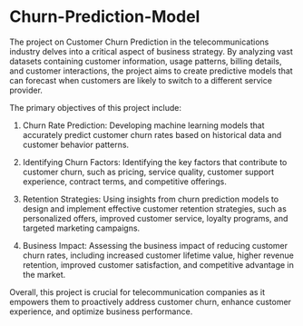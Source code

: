 # Churn-Prediction-Model
The project on Customer Churn Prediction in the telecommunications industry delves into a critical aspect of business strategy. By analyzing vast datasets containing customer information, usage patterns, billing details, and customer interactions, the project aims to create predictive models that can forecast when customers are likely to switch to a different service provider.

The primary objectives of this project include:

1. Churn Rate Prediction: Developing machine learning models that accurately predict customer churn rates based on historical data and customer behavior patterns.
   
2. Identifying Churn Factors: Identifying the key factors that contribute to customer churn, such as pricing, service quality, customer support experience, contract terms, and competitive offerings.
 
3. Retention Strategies: Using insights from churn prediction models to design and implement effective customer retention strategies, such as personalized offers, improved customer service, loyalty programs, and targeted marketing campaigns.
 
4. Business Impact: Assessing the business impact of reducing customer churn rates, including increased customer lifetime value, higher revenue retention, improved customer satisfaction, and competitive advantage in the market.


Overall, this project is crucial for telecommunication companies as it empowers them to proactively address customer churn, enhance customer experience, and optimize business performance.
